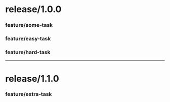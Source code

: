 # release/1.0.0

### feature/some-task
### feature/easy-task
### feature/hard-task

---

# release/1.1.0

### feature/extra-task
